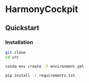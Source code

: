 # **H**armony**Cockpit**

## Quickstart

### Installation

```bash
git clone
cd src
```

```bash
conda env create -f environment.yml
```

```bash
pip install -r requirements.txt
```